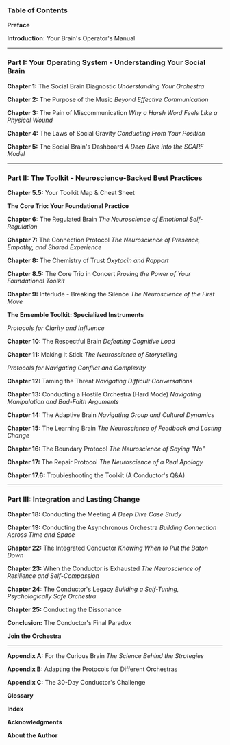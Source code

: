 ### **Table of Contents**

**Preface**

**Introduction:** Your Brain's Operator's Manual

---

### **Part I: Your Operating System - Understanding Your Social Brain**

**Chapter 1:** The Social Brain Diagnostic
*Understanding Your Orchestra*

**Chapter 2:** The Purpose of the Music
*Beyond Effective Communication*

**Chapter 3:** The Pain of Miscommunication
*Why a Harsh Word Feels Like a Physical Wound*

**Chapter 4:** The Laws of Social Gravity
*Conducting From Your Position*

**Chapter 5:** The Social Brain's Dashboard
*A Deep Dive into the SCARF Model*

---

### **Part II: The Toolkit - Neuroscience-Backed Best Practices**

**Chapter 5.5:** Your Toolkit Map & Cheat Sheet

**The Core Trio: Your Foundational Practice**

**Chapter 6:** The Regulated Brain
*The Neuroscience of Emotional Self-Regulation*

**Chapter 7:** The Connection Protocol
*The Neuroscience of Presence, Empathy, and Shared Experience*

**Chapter 8:** The Chemistry of Trust
*Oxytocin and Rapport*

**Chapter 8.5:** The Core Trio in Concert
*Proving the Power of Your Foundational Toolkit*

**Chapter 9:** Interlude - Breaking the Silence
*The Neuroscience of the First Move*

**The Ensemble Toolkit: Specialized Instruments**

*Protocols for Clarity and Influence*

**Chapter 10:** The Respectful Brain
*Defeating Cognitive Load*

**Chapter 11:** Making It Stick
*The Neuroscience of Storytelling*

*Protocols for Navigating Conflict and Complexity*

**Chapter 12:** Taming the Threat
*Navigating Difficult Conversations*

**Chapter 13:** Conducting a Hostile Orchestra (Hard Mode)
*Navigating Manipulation and Bad-Faith Arguments*

**Chapter 14:** The Adaptive Brain
*Navigating Group and Cultural Dynamics*

**Chapter 15:** The Learning Brain
*The Neuroscience of Feedback and Lasting Change*

**Chapter 16:** The Boundary Protocol
*The Neuroscience of Saying "No"*

**Chapter 17:** The Repair Protocol
*The Neuroscience of a Real Apology*

**Chapter 17.6:** Troubleshooting the Toolkit (A Conductor's Q&A)

---

### **Part III: Integration and Lasting Change**

**Chapter 18:** Conducting the Meeting
*A Deep Dive Case Study*

**Chapter 19:** Conducting the Asynchronous Orchestra
*Building Connection Across Time and Space*

**Chapter 22:** The Integrated Conductor
*Knowing When to Put the Baton Down*

**Chapter 23:** When the Conductor is Exhausted
*The Neuroscience of Resilience and Self-Compassion*

**Chapter 24:** The Conductor's Legacy
*Building a Self-Tuning, Psychologically Safe Orchestra*

**Chapter 25:** Conducting the Dissonance

**Conclusion:** The Conductor's Final Paradox

**Join the Orchestra**

---

**Appendix A:** For the Curious Brain
*The Science Behind the Strategies*

**Appendix B:** Adapting the Protocols for Different Orchestras

**Appendix C:** The 30-Day Conductor's Challenge

**Glossary**

**Index**

**Acknowledgments**

**About the Author**
      